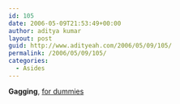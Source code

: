 ```yaml
---
id: 105
date: 2006-05-09T21:53:49+00:00
author: aditya kumar
layout: post
guid: http://www.adityeah.com/2006/05/09/105/
permalink: /2006/05/09/105/
categories:
  - Asides
---
```

**Gagging**, [for dummies](http://in.rediff.com/cricket/2006/may/09bcci.htm)